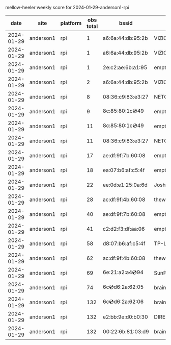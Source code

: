 mellow-heeler weekly score for 2024-01-29-anderson1-rpi

|date|site|platform|obs total|bssid|ssid|
|--|--|--|--|--|--|
|2024-01-29|anderson1|rpi|1|a6:6a:44:db:95:2b|VIZIOCastAudio5572|
|2024-01-29|anderson1|rpi|1|a6:6a:44:db:95:2b|VIZIOCastAudio3200|
|2024-01-29|anderson1|rpi|1|2e:c2:ae:6b:a1:95|empty_ssid|
|2024-01-29|anderson1|rpi|2|a6:6a:44:db:95:2b|VIZIOCastAudio8677|
|2024-01-29|anderson1|rpi|8|08:36:c9:83:e3:27|NETGEAR34|
|2024-01-29|anderson1|rpi|9|8c:85:80:1c:cd:49|empty_ssid|
|2024-01-29|anderson1|rpi|11|8c:85:80:1c:cd:49|empty_ssid|
|2024-01-29|anderson1|rpi|11|08:36:c9:83:e3:27|NETGEAR34|
|2024-01-29|anderson1|rpi|17|ae:df:9f:7b:60:08|empty_ssid|
|2024-01-29|anderson1|rpi|18|ea:07:b6:af:c5:4f|empty_ssid|
|2024-01-29|anderson1|rpi|22|ee:0d:e1:25:0a:6d|JoshLily|
|2024-01-29|anderson1|rpi|28|ac:df:9f:4b:60:08|theweef|
|2024-01-29|anderson1|rpi|40|ae:df:9f:7b:60:08|empty_ssid|
|2024-01-29|anderson1|rpi|41|c2:d2:f3:df:aa:06|empty_ssid|
|2024-01-29|anderson1|rpi|58|d8:07:b6:af:c5:4f|TP-Link_C54F|
|2024-01-29|anderson1|rpi|62|ac:df:9f:4b:60:08|theweef|
|2024-01-29|anderson1|rpi|69|6e:21:a2:a4:cd:94|SunPower21450|
|2024-01-29|anderson1|rpi|74|6c:cd:d6:2a:62:05|braingang2_5GEXT|
|2024-01-29|anderson1|rpi|132|6c:cd:d6:2a:62:06|braingang2_2GEXT|
|2024-01-29|anderson1|rpi|132|e2:bb:9e:d0:b0:30|DIRECT-9ED03030|
|2024-01-29|anderson1|rpi|132|00:22:6b:81:03:d9|braingang2|
